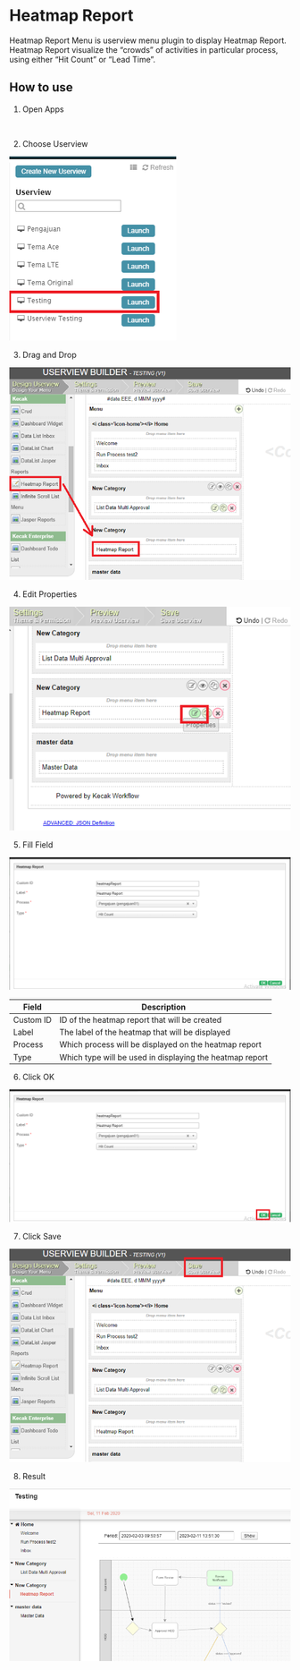 # Heatmap Report

Heatmap Report Menu is userview menu plugin to display Heatmap Report. Heatmap Report visualize the “crowds” of activities in particular process, using either “Hit Count” or “Lead Time”.

## How to use

1. Open Apps

<img src="https://raw.githubusercontent.com/kinnara-digital-studio/kecak-workflow/master/docs/assets/.png" alt="" />


2. Choose Userview

<img src="https://raw.githubusercontent.com/kinnara-digital-studio/kecak-workflow/master/docs/assets/heatmap_chooseUserview.png" alt="" />


3. Drag and Drop

<img src="https://raw.githubusercontent.com/kinnara-digital-studio/kecak-workflow/master/docs/assets/heatmap_dragDrop.png" alt="" />


4. Edit Properties

<img src="https://raw.githubusercontent.com/kinnara-digital-studio/kecak-workflow/master/docs/assets/heatmap_properties.png" alt="" />


5. Fill Field

<img src="https://raw.githubusercontent.com/kinnara-digital-studio/kecak-workflow/master/docs/assets/heatmap_fillField.png" alt="" />

|Field|Description|
|-|-|
|Custom ID|ID of the heatmap report that will be created|
|Label|The label of the heatmap that will be displayed|
|Process|Which process will be displayed on the heatmap report|
|Type|Which type will be used in displaying the heatmap report|


6. Click OK

<img src="https://raw.githubusercontent.com/kinnara-digital-studio/kecak-workflow/master/docs/assets/heatmap_ok.png" alt="" />


7. Click Save

<img src="https://raw.githubusercontent.com/kinnara-digital-studio/kecak-workflow/master/docs/assets/heatmap_save.png" alt="" />


8. Result

<img src="https://raw.githubusercontent.com/kinnara-digital-studio/kecak-workflow/master/docs/assets/heatmap_result.png" alt="" />
